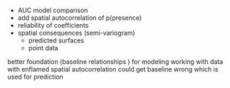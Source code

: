 * AUC model comparison
* add spatial autocorrelation of p(presence)
* reliability of coefficients
* spatial consequences (semi-variogram)
    *   predicted surfaces
    *   point data  

better foundation (baseline relationships ) for modeling
working with data with enflamed spatial autocorrelation could get baseline wrong which is used for prediction


